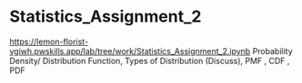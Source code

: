# Statistics_Assignment_2
https://lemon-florist-vgiwh.pwskills.app/lab/tree/work/Statistics_Assignment_2.ipynb
Probability Density/ Distribution Function,
Types of Distribution (Discuss),
PMF , CDF , PDF
